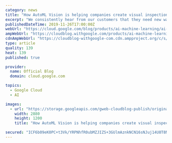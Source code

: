 ```yaml
---
category: news
title: "How AutoML Vision is helping companies create visual inspection solutions for manufacturing"
excerpt: "We consistently hear from our customers that they need new ways to apply the latest technologies, such as AI, to improve efficiency. One area that AI has proven to be particularly beneficial is in helping to automate the visual quality control process for manufacturing customers. These customers tell"
publishedDateTime: 2019-11-26T17:00:00Z
webUrl: "https://cloud.google.com/blog/products/ai-machine-learning/ai-and-machine-learning-improve-manufacturing-visual-inspection-process/"
ampWebUrl: "https://cloudblog.withgoogle.com/products/ai-machine-learning/ai-and-machine-learning-improve-manufacturing-visual-inspection-process/amp/"
cdnAmpWebUrl: "https://cloudblog-withgoogle-com.cdn.ampproject.org/c/s/cloudblog.withgoogle.com/products/ai-machine-learning/ai-and-machine-learning-improve-manufacturing-visual-inspection-process/amp/"
type: article
quality: 139
heat: 139
published: true

provider:
  name: Official Blog
  domain: cloud.google.com

topics:
  - Google Cloud
  - AI

images:
  - url: "https://storage.googleapis.com/gweb-cloudblog-publish/original_images/Google_Cloud_AI_Visions.jpg"
    width: 2880
    height: 1200
    title: "How AutoML Vision is helping companies create visual inspection solutions for manufacturing"

secured: "ICF6b09eK0PC+t3Vk/YRPNhfR0ubMZJIZS+3GUlmAznkNCN16sNJuj14U8T8NgpiDlxXQysfIitY/U6PXCDhCN3r5WnXTsj+nBol2ZmSAK4s2bntJFdoyOVHFXS2xCDgRBvUIoible7mdLg+4tqujGF0dQerq/NVOy4MZBjauW+ENF99ufNblGAoGrSrcJb4TuPLztNPmJAGGs7R3R1xF19bEd3+ZQg61mI2NblOHMsoPoLwTnpmdU5jvJYtkSvbNwVYE8mlqACqFXWwcf7CQLKijTdTIONhemN64rWQtpzMGmA9qlh4ltm9i1UZJ5q12hlVJun3zsiDXqBvOCHqTg==;D6d0i4B+w7IbJSNM1Y0/7w=="
---
```


